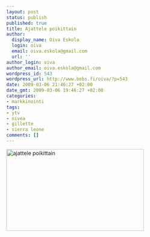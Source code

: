 ```yaml
---
layout: post
status: publish
published: true
title: Ajattele poikittain
author:
  display_name: Oiva Eskola
  login: oiva
  email: oiva.eskola@gmail.com
  url: ''
author_login: oiva
author_email: oiva.eskola@gmail.com
wordpress_id: 543
wordpress_url: http://www.bobs.fi/oiva/?p=543
date: 2009-03-06 21:46:27 +02:00
date_gmt: 2009-03-06 19:46:27 +02:00
categories:
- markkinointi
tags:
- ytv
- nivea
- gillette
- sierra leone
comments: []
---
```

<p><img class="alignnone size-full wp-image-579" title="Nivea Face Wash, YTV: Ajattele poikittain, Sierra Leone, Gillette series" src="{{ site.baseurl }}/images/2009/03/ajattele_poikittain.png" alt="ajattele poikittain" width="365" height="217" /></p>
